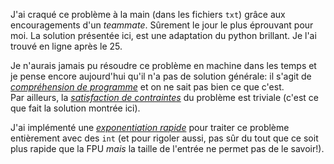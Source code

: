 J'ai craqué ce problème à la main (dans les fichiers `txt`) grâce aux encouragements d'un *teammate*. Sûrement le jour le plus éprouvant pour moi. La solution présentée ici, est une adaptation du python brillant. Je l'ai trouvé en ligne après le 25.

Je n'aurais jamais pu résoudre ce problème en machine dans les temps et je pense encore aujourd'hui qu'il n'a pas de solution générale: il s'agit de [*compréhension de programme*](https://en.wikipedia.org/wiki/Program_comprehension) et on ne sait pas bien ce que c'est.  
Par ailleurs, la [*satisfaction de contraintes*](https://en.wikipedia.org/wiki/Constraint_satisfaction_problem) du problème est triviale (c'est ce que fait la solution montrée ici).

J'ai implémenté une [*exponentiation rapide*](https://en.wikipedia.org/wiki/Exponentiation_by_squaring) pour traiter ce problème entièrement avec des `int` (et pour rigoler aussi, pas sûr du tout que ce soit plus rapide que la FPU *mais* la taille de l'entrée ne permet pas de le savoir!).